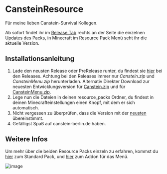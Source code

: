 # CansteinResource

Für meine lieben Canstein-Survival Kollegen.

Ab sofort findet ihr im [Release Tab](https://github.com/Emilthesleeper/CansteinResource/releases) rechts an der Seite die einzelnen Updates des Packs, in Minecraft im Resource Pack Menü seht ihr die aktuelle Version.

## Installationsanleitung
1. Lade den neusten Release oder PreRelease runter, du findest sie [hier](https://github.com/Emilthesleeper/CansteinResource/releases) bei den Releases. Achtung bei den Releases immer nur *Canstein.zip* und *CansteinMenu.zip* herunterladen. Alternativ Direkter Download zur neuesten Entwicklungsversion für [Canstein.zip](https://github.com/Emilthesleeper/CansteinResource/archive/refs/heads/Canstein.zip) und für [CansteinMenu.zip](https://github.com/Emilthesleeper/CansteinResource/archive/refs/heads/CansteinMenu.zip).
2. Lege nun die Dateien in deinen resource_packs Ordner, du findest in deinen Minecrafteinstellungen einen Knopf, mit dem er sich automatisch.
3. Nicht vergessen zu überprüfen, dass die Version mit der [neusten](https://github.com/Emilthesleeper/CansteinResource/releases) übereinstimmt.
4. Gefälligst Spaß auf canstein-berlin.de haben.

## Weitere Infos
Um mehr über die beiden Resource Packs einzeln zu erfahren, kommst du [hier](https://github.com/Emilthesleeper/CansteinResource/tree/Canstein) zum Standard Pack, und [hier](https://github.com/Emilthesleeper/CansteinResource/tree/CansteinMenu) zum Addon für das Menü.

![image](https://github.com/user-attachments/assets/cfd56bdd-911f-4446-b517-70df383834bb)
